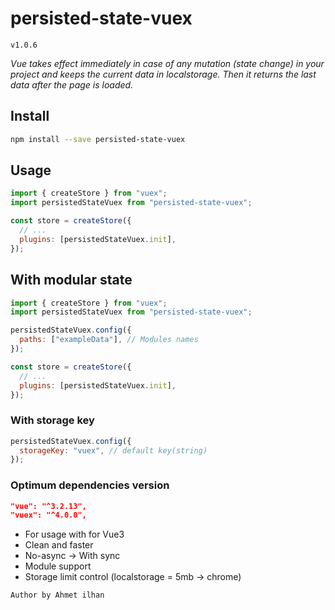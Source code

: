 # persisted-state-vuex

`v1.0.6`

_Vue takes effect immediately in case of any mutation (state change) in your project and keeps the current data in localstorage. Then it returns the last data after the page is loaded._

## Install

```bash
npm install --save persisted-state-vuex
```

## Usage

```js
import { createStore } from "vuex";
import persistedStateVuex from "persisted-state-vuex";

const store = createStore({
  // ...
  plugins: [persistedStateVuex.init],
});
```

## With modular state

```js
import { createStore } from "vuex";
import persistedStateVuex from "persisted-state-vuex";

persistedStateVuex.config({
  paths: ["exampleData"], // Modules names
});

const store = createStore({
  // ...
  plugins: [persistedStateVuex.init],
});
```

### With storage key

```js
persistedStateVuex.config({
  storageKey: "vuex", // default key(string)
});
```

### Optimum dependencies version

```json
"vue": "^3.2.13",
"vuex": "^4.0.0",
```

- For usage with for Vue3
- Clean and faster
- No-async -> With sync
- Module support
- Storage limit control (localstorage = 5mb -> chrome)

`Author by Ahmet ilhan`
